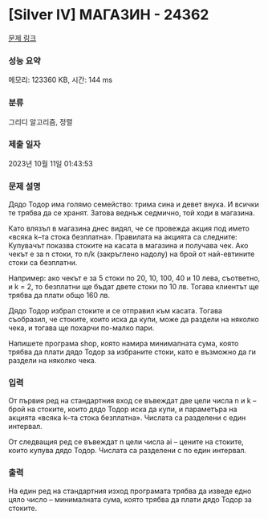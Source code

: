 # [Silver IV] МАГАЗИН - 24362 

[문제 링크](https://www.acmicpc.net/problem/24362) 

### 성능 요약

메모리: 123360 KB, 시간: 144 ms

### 분류

그리디 알고리즘, 정렬

### 제출 일자

2023년 10월 11일 01:43:53

### 문제 설명

<p>Дядо Тодор има голямо семейство: трима сина и девет внука. И всички те трябва да се хранят. Затова веднъж седмично, той ходи в магазина.</p>

<p>Като влязъл в магазина днес видял, че се провежда акция под името «всяка k–та стока безплатна». Правилата на акцията са следните: Купувачът показва стоките на касата в магазина и получава чек. Ако чекът е за n стоки, то n/k (закръглено надолу) на брой от най-евтините стоки са безплатни.</p>

<p>Например: ако чекът е за 5 стоки по 20, 10, 100, 40 и 10 лева, съответно, и k = 2, то безплатни ще бъдат двете стоки по 10 лв. Тогава клиентът ще трябва да плати общо 160 лв.</p>

<p>Дядо Тодор избрал стоките и се отправил към касата. Тогава съобразил, че стоките, които иска да купи, може да раздели на няколко чека, и тогава ще похарчи по-малко пари.</p>

<p>Напишете програма shop, която намира минималната сума, която трябва да плати дядо Тодор за избраните стоки, като е възможно да ги раздели на няколко чека.</p>

### 입력 

 <p>От първия ред на стандартния вход се въвеждат две цели числа n и k – брой на стоките, които дядо Тодор иска да купи, и параметъра на акцията «всяка k–та стока безплатна». Числата са разделени с един интервал.</p>

<p>От следващия ред се въвеждат n цели числа ai – цените на стоките, които купува дядо Тодор. Числата са разделени с по един интервал.</p>

### 출력 

 <p>На един ред на стандартния изход програмата трябва да изведе едно цяло число – минималната сума, която трябва да плати дядо Тодор за стоките.</p>

